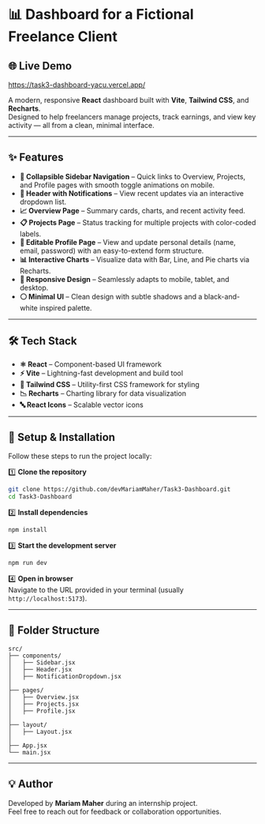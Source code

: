 # 📊 Dashboard for a Fictional Freelance Client

## 🌐 Live Demo
https://task3-dashboard-yacu.vercel.app/

A modern, responsive **React** dashboard built with **Vite**, **Tailwind CSS**, and **Recharts**.  
Designed to help freelancers manage projects, track earnings, and view key activity — all from a clean, minimal interface.

---

## ✨ Features
- **📂 Collapsible Sidebar Navigation** – Quick links to Overview, Projects, and Profile pages with smooth toggle animations on mobile.
- **🔔 Header with Notifications** – View recent updates via an interactive dropdown list.
- **📈 Overview Page** – Summary cards, charts, and recent activity feed.
- **📋 Projects Page** – Status tracking for multiple projects with color-coded labels.
- **👤 Editable Profile Page** – View and update personal details (name, email, password) with an easy-to-extend form structure.
- **📊 Interactive Charts** – Visualize data with Bar, Line, and Pie charts via Recharts.
- **📱 Responsive Design** – Seamlessly adapts to mobile, tablet, and desktop.
- **⚪ Minimal UI** – Clean design with subtle shadows and a black-and-white inspired palette.

---

## 🛠️ Tech Stack
- **⚛ React** – Component-based UI framework  
- **⚡ Vite** – Lightning-fast development and build tool  
- **🎨 Tailwind CSS** – Utility-first CSS framework for styling  
- **📉 Recharts** – Charting library for data visualization  
- **🔤 React Icons** – Scalable vector icons  

---

## 🚀 Setup & Installation

Follow these steps to run the project locally:

1️⃣ **Clone the repository**
```bash
git clone https://github.com/devMariamMaher/Task3-Dashboard.git
cd Task3-Dashboard
```

2️⃣ **Install dependencies**
```bash
npm install
```

3️⃣ **Start the development server**
```bash
npm run dev
```

4️⃣ **Open in browser**  
Navigate to the URL provided in your terminal (usually `http://localhost:5173`).

---

## 📂 Folder Structure
```
src/
├── components/
│   ├── Sidebar.jsx
│   ├── Header.jsx
│   ├── NotificationDropdown.jsx
│
├── pages/
│   ├── Overview.jsx
│   ├── Projects.jsx
│   ├── Profile.jsx
│
├── layout/
│   ├── Layout.jsx
│
├── App.jsx
└── main.jsx
```

---

## 💡 Author

Developed by **Mariam Maher** during an internship project.  
Feel free to reach out for feedback or collaboration opportunities.
